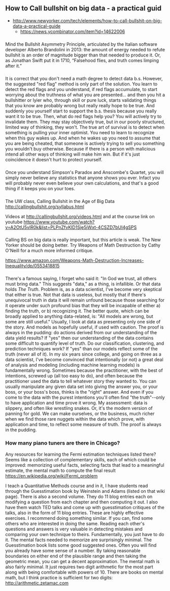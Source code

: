 ## How to Call bullshit on big data - a practical guid

- http://www.newyorker.com/tech/elements/how-to-call-bullshit-on-big-data-a-practical-guide
  - https://news.ycombinator.com/item?id=14622006

###

Mind the Bullshit Asymmetry Principle, articulated by the Italian software developer Alberto Brandolini in 2013: the amount of energy needed to refute bullshit is an order of magnitude bigger than that needed to produce it. Or, as Jonathan Swift put it in 1710, “Falsehood flies, and truth comes limping after it.”

###

It is correct that you don't need a math degree to detect data b.s.
However, the suggested "red flag" method is only part of the solution. You learn to detect the red flags and you understand, if red flags accumulate, to start worrying about the truthness of what you are presented...
and then you hit a bullshitter or lyier who, through skill or pure luck, starts validating things that you know are probably wrong but really really hope to be true. And suddenly you yourself start to support the b.s. thesis because you really want it to be true. Then, what do red flags help you? You will actively try to invalidate them. They may stay objectively true, but in our poorly structured, limited way of thinking, they won't.
The true art of survival is to detect when something is pulling your inner optimist. You need to learn to recognize when this guy wakes up. And when he wakes up you need to assume that you are being cheated, that someone is actively trying to sell you something you wouldn't buy otherwise. Because if there is a person with malicious intend all other ways of thinking will make him win. But if it's just coincidence it doesn't hurt to protect yourself.

###

Once you understand Simpson's Paradox and Anscombe's Quartet, you will simply never believe any statistics that anyone shows you ever. Infact you will probably never even believe your own calculations, and that's a good thing if it keeps you on your toes.

###

The UW class, Calling Bullshit in the Age of Big Data
http://callingbullshit.org/syllabus.html

Videos at http://callingbullshit.org/videos.html and at the course link on youtube https://www.youtube.com/watch?v=A2OtU5vlR0k&list=PLPnZfvKID1Sje5jWxt-4CSZD7bUI4gSPS

###

Calling BS on big data is really important, but this article is weak. The New Yorker should be doing better. Try Weapons of Math Destruction by Cathy O'Neill for a much more informed critique.

https://www.amazon.com/Weapons-Math-Destruction-Increases-Inequality/dp/0553418815

###

There's a famous saying, I forget who said it: "In God we trust, all others must bring data."
This suggests "data," as a thing, is infallible. Or that data holds _The Truth_.
Problem is, as a data scientist, I've become very skeptical that either is true. Not that data is useless, but mostly that if there's unequivocal truth in data it will remain unfound because those searching for it operate under such profound bias that they will be incapable of either a) finding the truth, or b) recognizing it.
The better quote, which can be broadly applied to anything data-related, is: "All models are wrong, but some are still useful."
Usually, I look at data as presenting only one side of the story. And models as hopefully useful, if used with caution. The proof is always in the pudding: do actions derived from our understanding of the data yield results? If "yes" then our understanding of the data contains some difficult to quantify level of truth. Do our classification, clustering, and prediction techniques work? If "yes" than our models reflect some of the truth (never all of it).
In my six years since college, and going on three as a data scientist, I've become convinced that intentionally (or not) a great deal of analysis and modeling (including machine learning models) is fundamentally wrong. Sometimes because the practitioner, with the best of intentions, screwed up (all too easy to do), and often because the practitioner used the data to tell whatever story they wanted to. You can usually manipulate any given data set into giving the answer you, or your boss, or your boss's boss, thinks is the "right" answer. And even if you come to the data with the purest intentions you'll often find "the truth"--only to have application and time prove it wrong.
My assessment: data is slippery, and often like wrestling snakes. Or, it's the modern version of panning for gold. We can make ourselves, or the business, much richer when we find those rare nuggets within the data which prove, with application and time, to reflect some measure of truth. The proof is always in the pudding.

### How many piano tuners are there in Chicago?

Any resources for learning the Fermi estimation techniques listed there? Seems like a collection of complementary skills, each of which could be improved:
memorizing useful facts, selecting facts that lead to a meaningful estimate, the mental math to compute the final result
https://en.wikipedia.org/wiki/Fermi_problem

I teach a Quantitative Methods course and in it, I have students read through the Guesstimation book by Weinstein and Adams (listed on that wiki page). There is also a second volume.
They do 11 blog entries each on modifying a question from each chapter and then computing it out.
I also have them watch TED talks and come up with guesstimation critiques of the talks, also in the form of 11 blog entries.
These are highly effective exercises. I recommend doing something similar. If you can, find some others who are interested in doing the same. Reading each other's questions and answers is very valuable in detecting mistakes and comparing your own technique to theirs.
Fundamentally, you just have to do it.
The mental facts needed to memorize are surprisingly minimal. The Guesstimation book lists some good suggested ones. Often you will find you already have some sense of a number. By taking reasonable boundaries on either end of the plausible range and then taking the geometric mean, you can get a decent approximation.
The mental math is also fairly minimal. It just requires two digit arithmetic for the most part along with being comfortable with powers of 10. There are books on mental math, but I think practice is sufficient for two digits: http://arithmetic.zetamac.com
